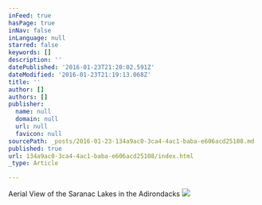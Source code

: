 ```yaml
---
inFeed: true
hasPage: true
inNav: false
inLanguage: null
starred: false
keywords: []
description: ''
datePublished: '2016-01-23T21:20:02.591Z'
dateModified: '2016-01-23T21:19:13.068Z'
title: ''
author: []
authors: []
publisher:
  name: null
  domain: null
  url: null
  favicon: null
sourcePath: _posts/2016-01-23-134a9ac0-3ca4-4ac1-baba-e606acd25108.md
published: true
url: 134a9ac0-3ca4-4ac1-baba-e606acd25108/index.html
_type: Article

---
```

Aerial View of the Saranac Lakes in the Adirondacks
![](https://the-grid-user-content.s3-us-west-2.amazonaws.com/0c969e71-4b48-42b1-b54e-7fcbce97d7bc.jpg)
